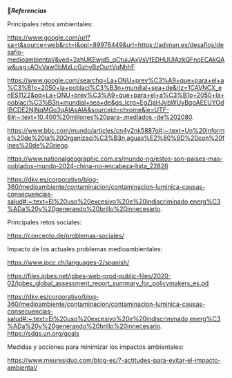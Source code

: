 📖_**Referencias**_

Principales retos ambientales: 

https://www.google.com/url?sa=t&source=web&rct=j&opi=89978449&url=https://adiman.es/desafios/desafio-medioambiental/&ved=2ahUKEwjd5_qCtuiJAxVsVfEDHUUIAzkQFnoECAkQAw&usg=AOvVaw0bMzLcGzhyBzOurtVqNhhF

https://www.google.com/searchq=La+ONU+prev%C3%A9+que+para+el+a%C3%B1o+2050+la+poblaci%C3%B3n+mundial+sea+de&rlz=1CAVNCX_enES1122&oq=La+ONU+prev%C3%A9+que+para+el+a%C3%B1o+2050+la+poblaci%C3%B3n+mundial+sea+de&gs_lcrp=EgZjaHJvbWUyBggAEEUYOdIBCDE2NjNqMGo3qAIAsAIA&sourceid=chrome&ie=UTF-8#:~:text=10.400%20millones%20para-,mediados,-de%202080.

https://www.bbc.com/mundo/articles/cn4y2nk5887o#:~:text=Un%20informe%20de%20la%20Organizaci%C3%B3n,aguas%E2%80%9D%20con%20fines%20de%20riego.

https://www.nationalgeographic.com.es/mundo-ng/estos-son-paises-mas-poblados-mundo-2024-china-no-encabeza-lista_22826

https://dkv.es/corporativo/blog-360/medioambiente/contaminacion/contaminacion-luminica-causas-consecuencias-salud#:~:text=El%20uso%20excesivo%20e%20indiscriminado,energ%C3%ADa%20y%20generando%20brillo%20innecesario.

Principales retos sociales: 

https://concepto.de/problemas-sociales/

Impacto de los actuales problemas medioambientales:

https://www.ipcc.ch/languages-2/spanish/

https://files.ipbes.net/ipbes-web-prod-public-files/2020-02/ipbes_global_assessment_report_summary_for_policymakers_es.pd

https://dkv.es/corporativo/blog-360/medioambiente/contaminacion/contaminacion-luminica-causas-consecuencias-salud#:~:text=El%20uso%20excesivo%20e%20indiscriminado,energ%C3%ADa%20y%20generando%20brillo%20innecesario.
https://sdgs.un.org/goals 

Medidas y acciones para minimizar los impactos ambientales: 

https://www.meuresiduo.com/blog-es/7-actitudes-para-evitar-el-impacto-ambiental/

